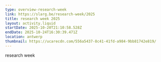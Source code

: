 ```yaml
---
type: overview-research-week
link: https://slarg.be/research-week/2025
title: research week 2025
layout: activity.liquid
startDate: 2025-10-20T21:10:58.528Z
endDate: 2025-10-24T16:30:39.471Z
location: antwerp
thumbnail: https://ucarecdn.com/556a5437-8c41-41fd-a984-9bb81742e819/
---
```

research week